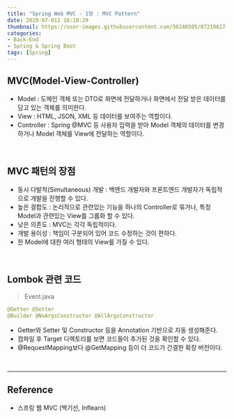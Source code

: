 ```yaml
---
title: "Spring Web MVC - 1장 : MVC Pattern"
date: 2020-07-011 16:18:29
thumbnail: https://user-images.githubusercontent.com/56240505/87219627-c1f8af80-c397-11ea-96bb-83c3f59b7229.png
categories:
- Back-End
- Spring & Spring Boot
tags: [Spring]
---
```


## MVC(Model-View-Controller)

* Model : 도메인 객체 또는 DTO로 화면에 전달하거나 화면에서 전달 받은 데이터를 담고 있는 객체를 의미한다.
* View : HTML, JSON, XML 등 데이터를 보여주는 역할이다.
* Controller : Spring @MVC 등 사용자 입력을 받아 Model 객체의 데이터를 변경하거나 Model 객체를 View에 전달하는 역할이다.

<br>

## MVC 패턴의 장점

* 동시 다발적(Simultaneous) 개발 : 백엔드 개발자와 프론트엔드 개발자가 독립적으로 개발을 진행할 수 있다.
* 높은 결합도 : 논리적으로 관련있는 기능을 하나의 Controller로 묶거나, 특정 Model과 관련있는 View를 그룹화 할 수 있다.
* 낮은 의존도 : MVC는 각각 독립적이다.
* 개발 용이성 : 책임이 구분되어 있어 코드 수정하는 것이 편하다.
* 한 Model에 대한 여러 형태의 View를 가질 수 있다.

<br>

## Lombok 관련 코드

> Event.java

```java
@Getter @Setter
@Builder @NoArgsConstructor @AllArgsConstructor
```

* Getter와 Setter 및 Constructor 등을 Annotation 기반으로 자동 생성해준다.
* 컴파일 후 Target 디렉토리를 보면 코드들이 추가된 것을 확인할 수 있다.
* @RequestMapping보다 @GetMapping 등이 더 코드가 간결한 확장 버전이다.

<br>

---

## Reference

*	스프링 웹 MVC (백기선, Inflearn)
